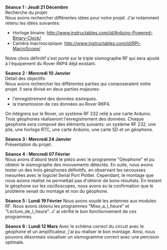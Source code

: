 
**Séance 1 : Jeudi 21 Décembre**  
Recherche du projet:  
Nous avons rechercher différentes idées pour notre projet. J'ai notamment retenu les idées suivantes:
- Horloge binaire: http://www.instructables.com/id/Arduino-Powered-Binary-Clock/ 
- Caméra macroscopique: http://www.instructables.com/id/RPi-MacroScope/   
  
Notre choix définitif s'est porté sur le triple sismographe RF qui sera ajouté à l'équipement du Rover R6P4 déjà existant.


**Seance 2 : Mercredi 10 Janvier**   
Détail des objectifs:  
Nous avons rechercher les différentes parties qui composeraient notre projet. Il sera divisé en deux parties majeures:
- l'enregistrement des données sismiques.
- la transmission de ces données au Rover R6P4.  
  
On intégrera sur le Rover, un système RF 232 relié à une carte Arduino. Trois géophones réaliseront l'enregistrement des données.
Chaque géophone sera composé des éléments suivants: un système RF 232, une pile, une horloge RTC, une carte Arduino, une carte SD et un géophone.

**Séance 3 : Mercredi 24 Janvier**  
Présentation du projet.

**Séance 4 : Mercredi 07 Février**  
Nous avons d'abord testé le piézo avec le programme "Géophone" et pu obtenir le sismographe des mouvements détectés. En suite, nous avons tester un des trois géophones définitifs, en observant les secousses mesurées avec le logiciel Serial Port  Plotter. Cependant, le montage que nous avions réalisé ne permettait pas d'obtenir de bons résultats. En testant le géophone sur les oscilloscopes, nous avons eu la confirmation que le problème venait du montage et non du géophone.

**Séance 5 : Lundi 19 Février**
Nous avons soudé les antennes aux modules RF. Nous avons obtenu les programmes "Mise_a_l_heure" et "Lecture_de_l_heure". J' ai vérifié le bon fonctionnement de ces programmes.

**Séance 6 : Lundi 12 Mars**
Avec le schéma correct du circuit avec le géophone et un amplificateur, j'ai pu réaliser le bon montage. Ainsi, nous pouvons désormais visualiser un sismogramme correct avec une percision optimale.
